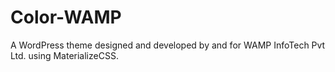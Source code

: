 # Color-WAMP
A WordPress theme designed and developed by and for WAMP InfoTech Pvt Ltd. using MaterializeCSS.
